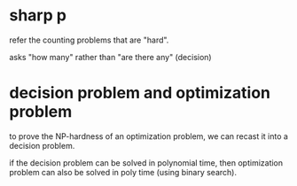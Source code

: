 # sharp p

refer the counting problems that are "hard". 

asks "how many" rather than "are there any" (decision)

# decision problem and optimization problem

to prove the NP-hardness of an optimization problem, we can recast it into a decision problem. 

if the decision problem can be solved in polynomial time, then optimization problem can also be solved in poly time (using binary search). 

